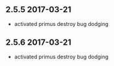 2.5.5 2017-03-21
----------------
  - activated primus destroy bug dodging

2.5.6 2017-03-21
----------------
  - activated primus destroy bug dodging
